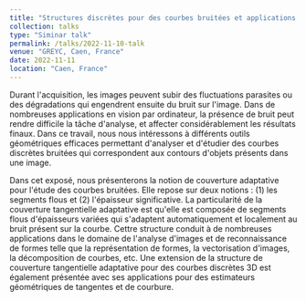 ```yaml
---
title: "Structures discrètes pour des courbes bruitées et applications en reconnaissance de formes"
collection: talks
type: "Siminar talk"
permalink: /talks/2022-11-10-talk
venue: "GREYC, Caen, France"
date: 2022-11-11
location: "Caen, France"
---
```


Durant l'acquisition, les images peuvent subir des fluctuations parasites ou des dégradations qui engendrent ensuite du bruit sur l'image. Dans de nombreuses applications en vision par ordinateur, la présence de bruit peut rendre difficile la tâche d'analyse, et affecter considérablement les résultats finaux. Dans ce travail, nous nous intéressons à différents outils géométriques efficaces permettant d'analyser et d'étudier des courbes discrètes bruitées qui correspondent aux contours d'objets présents dans une image.

Dans cet exposé, nous présenterons la notion de couverture adaptative pour l'étude des courbes bruitées. Elle repose sur deux notions : (1) les segments flous et (2) l'épaisseur significative. La particularité de la couverture tangentielle adaptative est qu'elle est composée de segments flous d'épaisseurs variées qui s'adaptent automatiquement et localement au bruit présent sur la courbe. Cettre structure conduit à de nombreuses applications dans le domaine de l'analyse d'images et de reconnaissance de formes telle que la représentation de formes, la vectorisation d'images, la décomposition de courbes, etc. Une extension de la structure de couverture tangentielle adaptative pour des courbes discrètes 3D est également présentée avec ses applications pour des estimateurs géométriques de tangentes et de courbure. 